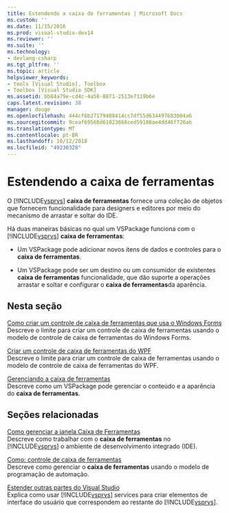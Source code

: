 ```yaml
---
title: Estendendo a caixa de ferramentas | Microsoft Docs
ms.custom: ''
ms.date: 11/15/2016
ms.prod: visual-studio-dev14
ms.reviewer: ''
ms.suite: ''
ms.technology:
- devlang-csharp
ms.tgt_pltfrm: ''
ms.topic: article
helpviewer_keywords:
- tools [Visual Studio], Toolbox
- Toolbox [Visual Studio SDK]
ms.assetid: bb84a79e-cd4c-4a58-8871-2513e7119b6e
caps.latest.revision: 38
manager: douge
ms.openlocfilehash: 444cf6b27179408414cc7df55d634497683004a6
ms.sourcegitcommit: 9ceaf69568d61023868ced59108ae4dd46f720ab
ms.translationtype: MT
ms.contentlocale: pt-BR
ms.lasthandoff: 10/12/2018
ms.locfileid: "49230328"
---
```

# <a name="extending-the-toolbox"></a>Estendendo a caixa de ferramentas
O [!INCLUDE[vsprvs](../includes/vsprvs-md.md)] **caixa de ferramentas** fornece uma coleção de objetos que fornecem funcionalidade para designers e editores por meio do mecanismo de arrastar e soltar do IDE.  
  
 Há duas maneiras básicas no qual um VSPackage funciona com o [!INCLUDE[vsprvs](../includes/vsprvs-md.md)] **caixa de ferramentas**:  
  
-   Um VSPackage pode adicionar novos itens de dados e controles para o **caixa de ferramentas**.  
  
-   Um VSPackage pode ser um destino ou um consumidor de existentes **caixa de ferramentas** funcionalidade, que dão suporte a operações arrastar e soltar e configurar o **caixa de ferramentas**da aparência.  
  
## <a name="in-this-section"></a>Nesta seção  
 [Como criar um controle de caixa de ferramentas que usa o Windows Forms](../misc/how-to-create-a-toolbox-control-that-uses-windows-forms.md)  
 Descreve o limite para criar um controle de caixa de ferramentas usando o modelo de controle de caixa de ferramentas do Windows Forms.  
  
 [Criar um controle de caixa de ferramentas do WPF](../extensibility/creating-a-wpf-toolbox-control.md)  
 Descreve o limite para criar um controle de caixa de ferramentas usando o modelo de controle de caixa de ferramentas do WPF.  
  
 [Gerenciando a caixa de ferramentas](../misc/managing-the-toolbox.md)  
 Descreve como um VSPackage pode gerenciar o conteúdo e a aparência do **caixa de ferramentas**.  
  
## <a name="related-sections"></a>Seções relacionadas  
 [Como gerenciar a janela Caixa de Ferramentas](http://msdn.microsoft.com/en-us/a022c3fe-298c-4a59-a48f-b050da90ebc2)  
 Descreve como trabalhar com o **caixa de ferramentas** no [!INCLUDE[vsprvs](../includes/vsprvs-md.md)] o ambiente de desenvolvimento integrado (IDE).  
  
 [Como: controle de caixa de ferramentas](http://msdn.microsoft.com/library/c9d8a18a-d2bc-43d4-a803-601bfc6a6599)  
 Descreve como gerenciar o **caixa de ferramentas** usando o modelo de programação de automação.  
  
 [Estender outras partes do Visual Studio](../extensibility/extending-other-parts-of-visual-studio.md)  
 Explica como usar [!INCLUDE[vsprvs](../includes/vsprvs-md.md)] services para criar elementos de interface do usuário que correspondem ao restante do [!INCLUDE[vsprvs](../includes/vsprvs-md.md)].